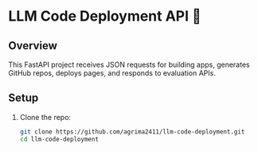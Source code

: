 # LLM Code Deployment API 🚀

## Overview
This FastAPI project receives JSON requests for building apps, generates GitHub repos, deploys pages, and responds to evaluation APIs.

## Setup

1. Clone the repo:
   ```bash
   git clone https://github.com/agrima2411/llm-code-deployment.git
   cd llm-code-deployment

